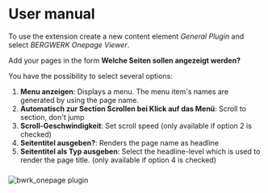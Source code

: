 # User manual

To use the extension create a new content element *General Plugin* and select *BERGWERK Onepage Viewer*.

Add your pages in the form **Welche Seiten sollen angezeigt werden?**

You have the possibility to select several options:
1. **Menu anzeigen**: Displays a menu. The menu item's names are generated by using the page name.
2. **Automatisch zur Section Scrollen bei Klick auf das Menü**: Scroll to section, don't jump
3. **Scroll-Geschwindigkeit**: Set scroll speed (only available if option 2 is checked)
4. **Seitentitel ausgeben?**: Renders the page name as headline
5. **Seitentitel als Typ ausgeben**: Select the headline-level which is used to render the page title. (only available if option 4 is checked)

###
![bwrk_onepage plugin](https://www.bergwerk.ag/typo3-ter/bwrk_onepage/WIKI-bwrk_onepage-Adrministration-Plugin.png)
